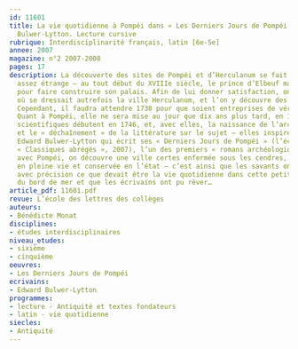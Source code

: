 ```yaml
---
id: 11601
title: La vie quotidienne à Pompéi dans « Les Derniers Jours de Pompéi », d’Edward
  Bulwer-Lytton. Lecture cursive 
rubrique: Interdisciplinarité français, latin [6e-5e]
annee: 2007
magazine: n°2 2007-2008
pages: 17
description: La découverte des sites de Pompéi et d’Herculanum se fait d’une manière
  assez étrange – au tout début du XVIIIe siècle, le prince d’Elbeuf manque de marbre
  pour faire construire son palais. Afin de lui donner satisfaction, on creuse à l’endroit
  où se dressait autrefois la ville Herculanum, et l’on y découvre des ruines enterrées.
  Cependant, il faudra attendre 1738 pour que soient entreprises de véritables fouilles.
  Quant à Pompéi, elle ne sera mise au jour que dix ans plus tard, en 1748. Les études
  scientifiques débutent en 1746, et, avec elles, la naissance de l’archéologie moderne
  et le « déchaînement » de la littérature sur le sujet – elles inspirent, notamment,
  Edward Bulwer-Lytton qui écrit ses « Derniers Jours de Pompéi » (l’école des loisirs,
  « Classiques abrégés », 2007), l’un des premiers « romans archéologiques ». En effet,
  avec Pompéi, on découvre une ville certes enfermée sous les cendres, mais surprise
  en pleine vie et conservée en l’état – c’est ainsi que les savants ont pu déterminer
  avec précision ce que devait être la vie quotidienne dans cette petite cité prospère
  du bord de mer et que les écrivains ont pu rêver…
article_pdf: 11601.pdf
revue: L’école des lettres des collèges
auteurs:
- Bénédicte Monat
disciplines:
- études interdisciplinaires
niveau_etudes:
- sixième
- cinquième
oeuvres:
- Les Derniers Jours de Pompéi
ecrivains:
- Edward Bulwer-Lytton
programmes:
- lecture - Antiquité et textes fondateurs
- latin - vie quotidienne
siecles:
- Antiquité
---
```

